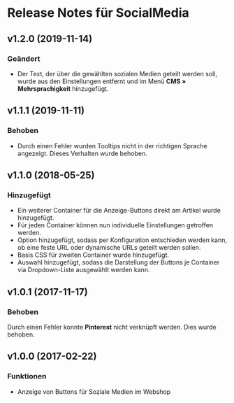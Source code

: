 # Release Notes für SocialMedia

## v1.2.0 (2019-11-14)

### Geändert

- Der Text, der über die gewählten sozialen Medien geteilt werden soll, wurde aus den Einstellungen entfernt und im Menü **CMS » Mehrsprachigkeit** hinzugefügt.

## v1.1.1 (2019-11-11)

### Behoben

- Durch einen Fehler wurden Tooltips nicht in der richtigen Sprache angezeigt. Dieses Verhalten wurde behoben.

## v1.1.0 (2018-05-25)

### Hinzugefügt

- Ein weiterer Container für die Anzeige-Buttons direkt am Artikel wurde hinzugefügt.
- Für jeden Container können nun individuelle Einstellungen getroffen werden.
- Option hinzugefügt, sodass per Konfiguration entschieden werden kann, ob eine feste URL oder dynamische URLs geteilt werden sollen.
- Basis CSS für zweiten Container wurde hinzugefügt.
- Auswahl hinzugefügt, sodass die Darstellung der Buttons je Container via Dropdown-Liste ausgewählt werden kann.

## v1.0.1 (2017-11-17)

### Behoben

Durch einen Fehler konnte **Pinterest** nicht verknüpft werden. Dies wurde behoben.

## v1.0.0 (2017-02-22)

### Funktionen

- Anzeige von Buttons für Soziale Medien im Webshop
